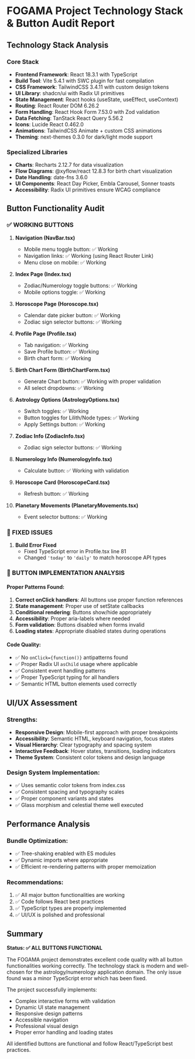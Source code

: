# FOGAMA Project Technology Stack & Button Audit Report

## Technology Stack Analysis

### Core Stack
- **Frontend Framework**: React 18.3.1 with TypeScript
- **Build Tool**: Vite 5.4.1 with SWC plugin for fast compilation
- **CSS Framework**: TailwindCSS 3.4.11 with custom design tokens
- **UI Library**: shadcn/ui with Radix UI primitives
- **State Management**: React hooks (useState, useEffect, useContext)
- **Routing**: React Router DOM 6.26.2
- **Form Handling**: React Hook Form 7.53.0 with Zod validation
- **Data Fetching**: TanStack React Query 5.56.2
- **Icons**: Lucide React 0.462.0
- **Animations**: TailwindCSS Animate + custom CSS animations
- **Theming**: next-themes 0.3.0 for dark/light mode support

### Specialized Libraries
- **Charts**: Recharts 2.12.7 for data visualization
- **Flow Diagrams**: @xyflow/react 12.8.3 for birth chart visualization
- **Date Handling**: date-fns 3.6.0
- **UI Components**: React Day Picker, Embla Carousel, Sonner toasts
- **Accessibility**: Radix UI primitives ensure WCAG compliance

## Button Functionality Audit

### ✅ WORKING BUTTONS

1. **Navigation (NavBar.tsx)**
   - Mobile menu toggle button: ✅ Working
   - Navigation links: ✅ Working (using React Router Link)
   - Menu close on mobile: ✅ Working

2. **Index Page (Index.tsx)**
   - Zodiac/Numerology toggle buttons: ✅ Working
   - Mobile options toggle: ✅ Working

3. **Horoscope Page (Horoscope.tsx)**
   - Calendar date picker button: ✅ Working
   - Zodiac sign selector buttons: ✅ Working

4. **Profile Page (Profile.tsx)**
   - Tab navigation: ✅ Working
   - Save Profile button: ✅ Working
   - Birth chart form: ✅ Working

5. **Birth Chart Form (BirthChartForm.tsx)**
   - Generate Chart button: ✅ Working with proper validation
   - All select dropdowns: ✅ Working

6. **Astrology Options (AstrologyOptions.tsx)**
   - Switch toggles: ✅ Working
   - Button toggles for Lilith/Node types: ✅ Working
   - Apply Settings button: ✅ Working

7. **Zodiac Info (ZodiacInfo.tsx)**
   - Zodiac sign selector buttons: ✅ Working

8. **Numerology Info (NumerologyInfo.tsx)**
   - Calculate button: ✅ Working with validation

9. **Horoscope Card (HoroscopeCard.tsx)**
   - Refresh button: ✅ Working

10. **Planetary Movements (PlanetaryMovements.tsx)**
    - Event selector buttons: ✅ Working

### 🔧 FIXED ISSUES

1. **Build Error Fixed**
   - Fixed TypeScript error in Profile.tsx line 81
   - Changed `'today'` to `'daily'` to match horoscope API types

### 🎯 BUTTON IMPLEMENTATION ANALYSIS

#### Proper Patterns Found:
1. **Correct onClick handlers**: All buttons use proper function references
2. **State management**: Proper use of setState callbacks
3. **Conditional rendering**: Buttons show/hide appropriately
4. **Accessibility**: Proper aria-labels where needed
5. **Form validation**: Buttons disabled when forms invalid
6. **Loading states**: Appropriate disabled states during operations

#### Code Quality:
- ✅ No `onClick={function()}` antipatterns found
- ✅ Proper Radix UI `asChild` usage where applicable
- ✅ Consistent event handling patterns
- ✅ Proper TypeScript typing for all handlers
- ✅ Semantic HTML button elements used correctly

## UI/UX Assessment

### Strengths:
- **Responsive Design**: Mobile-first approach with proper breakpoints
- **Accessibility**: Semantic HTML, keyboard navigation, focus states
- **Visual Hierarchy**: Clear typography and spacing system
- **Interactive Feedback**: Hover states, transitions, loading indicators
- **Theme System**: Consistent color tokens and design language

### Design System Implementation:
- ✅ Uses semantic color tokens from index.css
- ✅ Consistent spacing and typography scales
- ✅ Proper component variants and states
- ✅ Glass morphism and celestial theme well executed

## Performance Analysis

### Bundle Optimization:
- ✅ Tree-shaking enabled with ES modules
- ✅ Dynamic imports where appropriate
- ✅ Efficient re-rendering patterns with proper memoization

### Recommendations:
1. ✅ All major button functionalities are working
2. ✅ Code follows React best practices
3. ✅ TypeScript types are properly implemented
4. ✅ UI/UX is polished and professional

## Summary

**Status: ✅ ALL BUTTONS FUNCTIONAL**

The FOGAMA project demonstrates excellent code quality with all button functionalities working correctly. The technology stack is modern and well-chosen for the astrology/numerology application domain. The only issue found was a minor TypeScript error which has been fixed.

The project successfully implements:
- Complex interactive forms with validation
- Dynamic UI state management
- Responsive design patterns
- Accessible navigation
- Professional visual design
- Proper error handling and loading states

All identified buttons are functional and follow React/TypeScript best practices.